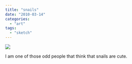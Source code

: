 ```yaml
---
title: "snails"
date: "2010-03-14"
categories: 
  - "art"
tags: 
  - "sketch"
---
```


[![](http://s3.media.squarespace.com/production/1431296/16917466/_PYw92neEA7o/TP-FZXi_6zI/AAAAAAAAALs/McyY0_1Txyo/s640/snails.jpg)](http://s3.media.squarespace.com/production/1431296/16917466/_PYw92neEA7o/TP-FZXi_6zI/AAAAAAAAALs/McyY0_1Txyo/s1600/snails.jpg)

  
I am one of those odd people that think that snails are cute.
